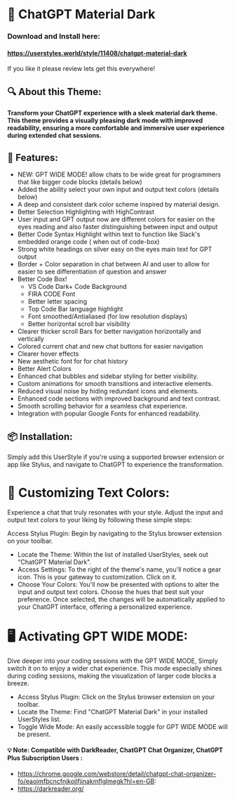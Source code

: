 # 🌙 ChatGPT Material Dark
### Download and Install here:
#### https://userstyles.world/style/11408/chatgpt-material-dark

If you like it please review lets get this everywhere! 

## 🔍 About this Theme:
#### Transform your ChatGPT experience with a sleek material dark theme. This theme provides a visually pleasing dark mode with improved readability, ensuring a more comfortable and immersive user experience during extended chat sessions.


## 🎨 Features:
- NEW: GPT WIDE MODE! allow chats to be wide great for programmers that like bigger code blocks (details below)
- Added the ability select your own input and output text colors (details below)
- A deep and consistent dark color scheme inspired by material design.
- Better Selection Highlighting with HighContrast
- User input and GPT output now are different colors for easier on the eyes reading and also faster distinguishing between input and output 
- Better Code Syntax Highlight within text to function like Slack's embedded orange code ( when out of code-box)
- Strong white headings on silver easy on the eyes main text for GPT output
- Border + Color separation in chat between AI and user to allow for easier to see differentiation of question and answer
- Better Code Box! 
    - VS Code Dark+ Code Background
    - FIRA CODE Font 
    - Better letter spacing
    - Top Code Bar language highlight
    - Font smoothed/Antialiased (for low resolution displays)
    - Better horizontal scroll bar visibility
- Clearer thicker scroll Bars for better navigation horizontally and vertically
- Colored current chat and new chat buttons for easier navigation
- Clearer hover effects
- New aesthetic font for for chat history
- Better Alert Colors
- Enhanced chat bubbles and sidebar styling for better visibility.
- Custom animations for smooth transitions and interactive elements.
- Reduced visual noise by hiding redundant icons and elements.
- Enhanced code sections with improved background and text contrast.
- Smooth scrolling behavior for a seamless chat experience.
- Integration with popular Google Fonts for enhanced readability.

## 📦 Installation:
Simply add this UserStyle if you're using a supported browser extension or app like Stylus, and navigate to ChatGPT to experience the transformation.

# 🌈 Customizing Text Colors:
Experience a chat that truly resonates with your style. Adjust the input and output text colors to your liking by following these simple steps:

Access Stylus Plugin: Begin by navigating to the Stylus browser extension on your toolbar.

- Locate the Theme: Within the list of installed UserStyles, seek out "ChatGPT Material Dark".
- Access Settings: To the right of the theme's name, you'll notice a gear icon. This is your gateway to customization. Click on it.
- Choose Your Colors: You'll now be presented with options to alter the input and output text colors. Choose the hues that best suit your preference. Once selected, the changes will be automatically applied to your ChatGPT interface, offering a personalized experience.

# 🖥️ Activating GPT WIDE MODE:
Dive deeper into your coding sessions with the GPT WIDE MODE, Simply switch it on to enjoy a wider chat experience.
This mode especially shines during coding sessions, making the visualization of larger code blocks a breeze.

- Access Stylus Plugin: Click on the Stylus browser extension on your toolbar.
- Locate the Theme: Find "ChatGPT Material Dark" in your installed UserStyles list.
- Toggle Wide Mode: An easily accessible toggle for GPT WIDE MODE will be present. 

#### 💡 Note: Compatible with DarkReader,  ChatGPT Chat Organizer, ChatGPT Plus Subscription Users :
- https://chrome.google.com/webstore/detail/chatgpt-chat-organizer-fo/eaoimfbcncfnjkojlfjinakmflglmegk?hl=en-GB: 
- https://darkreader.org/